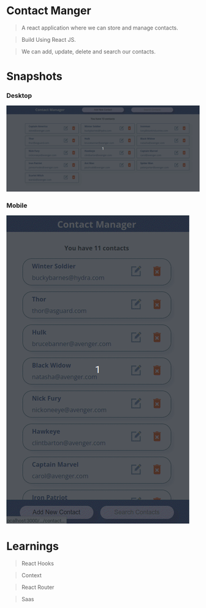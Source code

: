 
# Contact Manger

> A react application where we can store and manage contacts.

> Build Using React JS.

> We can add, update, delete and search our contacts.

# Snapshots

### Desktop
![app-demo](https://github.com/im-shubhamsharma/contact-manager-react-app/blob/master/src/images/gif/contact-manager.gif)

### Mobile
![app-demo](https://github.com/im-shubhamsharma/contact-manager-react-app/blob/master/src/images/gif/contact-manager-mobile.gif)

# Learnings
> React Hooks

> Context

> React Router

> Saas
